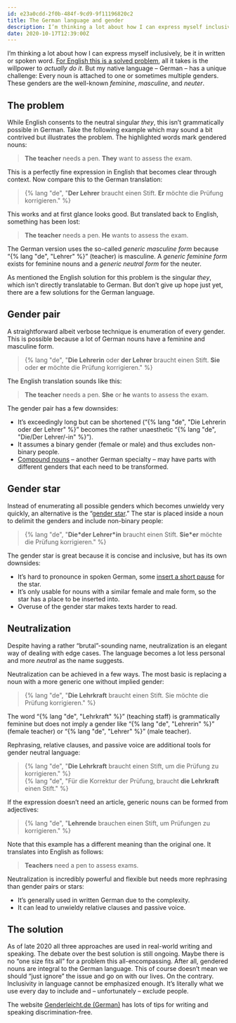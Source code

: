```yaml
---
id: e23a0cdd-2f0b-484f-9cd9-9f11196820c2
title: The German language and gender
description: I’m thinking a lot about how I can express myself inclusively, be it in written or spoken word.
date: 2020-10-17T12:39:00Z
---
```


I’m thinking a lot about how I can express myself inclusively, be it in written or spoken word. [For English this is a solved problem](https://en.wikipedia.org/wiki/Singular_they), all it takes is the willpower to _actually do it_. But my native language – German – has a unique challenge: Every noun is attached to one or sometimes multiple genders. These genders are the well-known _feminine_, _masculine_, and _neuter_.

## The problem

While English consents to the neutral singular _they_, this isn’t grammatically possible in German. Take the following example which may sound a bit contrived but illustrates the problem. The highlighted words mark gendered nouns:

> **The teacher** needs a pen. **They** want to assess the exam.

This is a perfectly fine expression in English that becomes clear through context. Now compare this to the German translation:

> {% lang "de", "**Der Lehrer** braucht einen Stift. **Er** möchte die Prüfung korrigieren." %}

This works and at first glance looks good. But translated back to English, something has been lost:

> **The teacher** needs a pen. **He** wants to assess the exam.

The German version uses the so-called _generic masculine form_ because “{% lang "de", "Lehrer" %}” (teacher) is masculine. A _generic feminine form_ exists for feminine nouns and a _generic neutral form_ for the neuter.

As mentioned the English solution for this problem is the singular _they_, which isn’t directly translatable to German. But don’t give up hope just yet, there are a few solutions for the German language.

## Gender pair

A straightforward albeit verbose technique is enumeration of every gender. This is possible because a lot of German nouns have a feminine and masculine form.

> {% lang "de", "**Die Lehrerin** oder **der Lehrer** braucht einen Stift. **Sie** oder **er** möchte die Prüfung korrigieren." %}

The English translation sounds like this:

> **The teacher** needs a pen. **She** or **he** wants to assess the exam.

The gender pair has a few downsides:

* It’s exceedingly long but can be shortened (“{% lang "de", "Die Lehrerin oder der Lehrer" %}” becomes the rather unaesthetic “{% lang "de", "Die/Der Lehrer/-in" %}”).
* It assumes a binary gender (female or male) and thus excludes non-binary people.
* [Compound nouns](https://en.wikipedia.org/wiki/German_nouns#Compounds) – another German specialty – may have parts with different genders that each need to be transformed.

## Gender star

Instead of enumerating all possible genders which becomes unwieldy very quickly, an alternative is the “[gender star](https://en.wikipedia.org/wiki/Gender_star).” The star is placed inside a noun to delimit the genders and include non-binary people:

> {% lang "de", "**Die&ast;der Lehrer&ast;in** braucht einen Stift. **Sie&ast;er** möchte die Prüfung korrigieren." %}

The gender star is great because it is concise and inclusive, but has its own downsides:

* It’s hard to pronounce in spoken German, some [insert a short pause](https://en.wikipedia.org/wiki/Glottal_stop) for the star.
* It’s only usable for nouns with a similar female and male form, so the star has a place to be inserted into.
* Overuse of the gender star makes texts harder to read.

## Neutralization

Despite having a rather “brutal”-sounding name, neutralization is an elegant way of dealing with edge cases. The language becomes a lot less personal and more _neutral_ as the name suggests.

Neutralization can be achieved in a few ways. The most basic is replacing a noun with a more generic one without implied gender:

> {% lang "de", "**Die Lehrkraft** braucht einen Stift. Sie möchte die Prüfung korrigieren." %}

The word “{% lang "de", "Lehrkraft" %}” (teaching staff) is grammatically feminine but does not imply a gender like “{% lang "de", "Lehrerin" %}” (female teacher) or “{% lang "de", "Lehrer" %}” (male teacher).

Rephrasing, relative clauses, and passive voice are additional tools for gender neutral language:

> {% lang "de", "**Die Lehrkraft** braucht einen Stift, um die Prüfung zu korrigieren." %}<br>
> {% lang "de", "Für die Korrektur der Prüfung, braucht **die Lehrkraft** einen Stift." %}

If the expression doesn’t need an article, generic nouns can be formed from adjectives:

> {% lang "de", "**Lehrende** brauchen einen Stift, um Prüfungen zu korrigieren." %}

Note that this example has a different meaning than the original one. It translates into English as follows:

> **Teachers** need a pen to assess exams.

Neutralization is incredibly powerful and flexible but needs more rephrasing than gender pairs or stars:

* It’s generally used in written German due to the complexity.
* It can lead to unwieldy relative clauses and passive voice.

## The solution

As of late 2020 all three approaches are used in real-world writing and speaking. The debate over the best solution is still ongoing. Maybe there is no “one size fits all” for a problem this all-encompassing. After all, gendered nouns are integral to the German language. This of course doesn’t mean we should “just ignore” the issue and go on with our lives. On the contrary. Inclusivity in language cannot be emphasized enough. It’s literally what we use every day to include and – unfortunately – exclude people.

The website [Genderleicht.de (German)](https://www.genderleicht.de) has lots of tips for writing and speaking discrimination-free.

